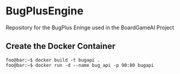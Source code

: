 # BugPlusEngine
Repository for the BugPlus Eninge used in the BoardGameAI Project


## Create the Docker Container 
```console
foo@bar:~$ docker build -t bugapi . 
foo@bar:~$ docker run -d --name bug_api -p 90:80 bugapi
```

